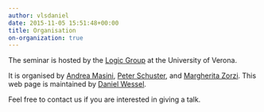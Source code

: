 ```yaml
---
author: vlsdaniel
date: 2015-11-05 15:51:48+00:00
title: Organisation
on-organization: true
---
```


The seminar is hosted by the [Logic Group](https://www.di.univr.it/?ent=grupporic&id=231&lang=en) at the University of Verona.

It is organised by [Andrea Masini](https://www.di.univr.it/?ent=persona&id=126&lang=it), [Peter Schuster](https://www.di.univr.it/?ent=persona&id=21404), and [Margherita Zorzi](http://profs.sci.univr.it/~zorzim/).
This web page is maintained by [Daniel Wessel](https://www5.unitn.it/People/en/Web/Persona/PER0180654#INFO).

Feel free to contact us if you are interested in giving a talk.
